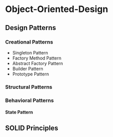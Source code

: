 # Object-Oriented-Design

## Design Patterns

### Creational Patterns

- Singleton Pattern
- Factory Method Pattern
- Abstract Factory Pattern
- Builder Pattern
- Prototype Pattern

### Structural Patterns

### Behavioral Patterns

#### State Pattern

## SOLID Principles
